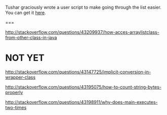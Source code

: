 Tushar graciously wrote a user script to make going through the list easier. You can get it [here](https://github.com/tusharjadhav219/Userscript-for-delete-candidates).

===

http://stackoverflow.com/questions/43209937/how-acces-arraylistclass-from-other-class-in-java

NOT YET
====

http://stackoverflow.com/questions/43147725/implicit-conversion-in-wrapper-class

http://stackoverflow.com/questions/43195075/how-to-count-string-bytes-properly

http://stackoverflow.com/questions/43198911/why-does-main-executes-two-times